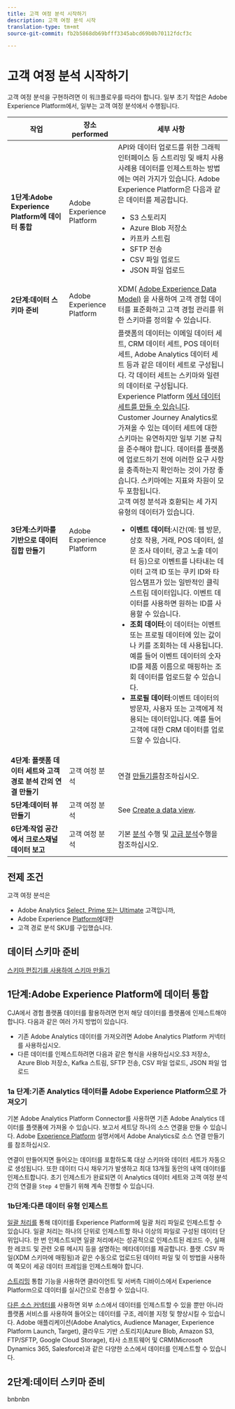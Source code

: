 ```yaml
---
title: 고객 여정 분석 시작하기
description: 고객 여정 분석 시작
translation-type: tm+mt
source-git-commit: fb2b5868db69bfff3345abcd69b0b70112fdcf3c

---
```



# 고객 여정 분석 시작하기

고객 여정 분석을 구현하려면 이 워크플로우를 따라야 합니다. 일부 초기 작업은 Adobe Experience Platform에서, 일부는 고객 여정 분석에서 수행됩니다.

| 작업 | 장소 performed | 세부 사항 |
|---|---|---|
| **1단계:Adobe Experience Platform에 데이터 통합** | Adobe Experience Platform | API와 데이터 업로드를 위한 그래픽 인터페이스 등 스트리밍 및 배치 사용 사례용 데이터를 인제스트하는 방법에는 여러 가지가 있습니다. Adobe Experience Platform은 다음과 같은 데이터를 제공합니다.<ul><li>S3 스토리지</li><li>Azure Blob 저장소</li><li>카프카 스트림</li><li>SFTP 전송</li><li>CSV 파일 업로드</li><li>JSON 파일 업로드</li></ul> |
| **2단계:데이터 스키마 준비** | Adobe Experience Platform | XDM( [Adobe Experience Data Model)](https://www.adobe.io/apis/experienceplatform/home/xdm.html) 을 사용하여 고객 경험 데이터를 표준화하고 고객 경험 관리를 위한 스키마를 정의할 수 있습니다. |
| **3단계:스키마를 기반으로 데이터 집합 만들기** | Adobe Experience Platform | 플랫폼의 데이터는 이메일 데이터 세트, CRM 데이터 세트, POS 데이터 세트, Adobe Analytics 데이터 세트 등과 같은 데이터 세트로 구성됩니다. 각 데이터 세트는 스키마와 일련의 데이터로 구성됩니다. Experience Platform [에서 데이터 세트를 만들 수 있습니다](https://www.adobe.io/apis/experienceplatform/home/tutorials/alltutorials.html#!api-specification/markdown/narrative/tutorials/creating_a_dataset_tutorial/creating_a_dataset_tutorial.md).<br>Customer Journey Analytics로 가져올 수 있는 데이터 세트에 대한 스키마는 유연하지만 일부 기본 규칙을 준수해야 합니다. 데이터를 플랫폼에 업로드하기 전에 이러한 요구 사항을 충족하는지 확인하는 것이 가장 좋습니다. 스키마에는 지표와 차원이 모두 포함됩니다.<br>고객 여정 분석과 호환되는 세 가지 유형의 데이터가 있습니다.<ul><li>**이벤트 데이터**:시간(예: 웹 방문, 상호 작용, 거래, POS 데이터, 설문 조사 데이터, 광고 노출 데이터 등)으로 이벤트를 나타내는 데이터 고객 ID 또는 쿠키 ID와 타임스탬프가 있는 일반적인 클릭스트림 데이터입니다. 이벤트 데이터를 사용하면 원하는 ID를 사용할 수 있습니다.</li><li>**조회 데이터**:이 데이터는 이벤트 또는 프로필 데이터에 있는 값이나 키를 조회하는 데 사용됩니다. 예를 들어 이벤트 데이터의 숫자 ID를 제품 이름으로 매핑하는 조회 데이터를 업로드할 수 있습니다.</li><li>**프로필 데이터**:이벤트 데이터의 방문자, 사용자 또는 고객에게 적용되는 데이터입니다. 예를 들어 고객에 대한 CRM 데이터를 업로드할 수 있습니다.</li></ul> |
| **4단계: 플랫폼 데이터 세트와 고객 경로 분석 간의 연결 만들기** | 고객 여정 분석 | 연결 [만들기를](/help/connections/create-connection.md)참조하십시오. |
| **5단계:데이터 뷰 만들기** | 고객 여정 분석 | See [Create a data view](/help/data-views/create-dataview.md). |
| **6단계:작업 공간에서 크로스채널 데이터 보고** | 고객 여정 분석 | 기본 [분석](/help/projects/perform-basic-analysis.md) 수행 및 [고급 분석](/help/projects/perform-adv-analysis.md)수행을 참조하십시오. |

## 전제 조건

고객 여정 분석은

* Adobe Analytics [Select, Prime 또는 Ultimate](https://www.adobe.com/analytics/compare-adobe-analytics-packages.html) 고객입니까,
* Adobe Experience [Platform에](https://www.adobe.com/experience-platform.html)대한
* 고객 경로 분석 SKU를 구입했습니다.

## 데이터 스키마 준비

[스키마 편집기를 사용하여 스키마 만들기](https://www.adobe.io/apis/experienceplatform/home/tutorials/alltutorials.html#!api-specification/markdown/narrative/tutorials/schema_editor_tutorial/schema_editor_tutorial.md)

## 1단계:Adobe Experience Platform에 데이터 통합

CJA에서 경험 플랫폼 데이터를 활용하려면 먼저 해당 데이터를 플랫폼에 인제스트해야 합니다. 다음과 같은 여러 가지 방법이 있습니다.

* 기존 Adobe Analytics 데이터를 가져오려면 Adobe Analytics Platform 커넥터를 사용하십시오.
* 다른 데이터를 인제스트하려면 다음과 같은 형식을 사용하십시오.S3 저장소, Azure Blob 저장소, Kafka 스트림, SFTP 전송, CSV 파일 업로드, JSON 파일 업로드

### 1a 단계:기존 Analytics 데이터를 Adobe Experience Platform으로 가져오기

기본 Adobe Analytics Platform Connector를 사용하면 기존 Adobe Analytics 데이터를 플랫폼에 가져올 수 있습니다. 보고서 세트당 하나의 소스 연결을 만들 수 있습니다. Adobe [Experience Platform](https://www.adobe.io/apis/experienceplatform/home/tutorials/alltutorials.html#!api-specification/markdown/narrative/tutorials/sources_tutorial/adobe-analytics-ui-tutorial.md) 설명서에서 Adobe Analytics로 소스 연결 만들기를 참조하십시오.

연결이 만들어지면 들어오는 데이터를 포함하도록 대상 스키마와 데이터 세트가 자동으로 생성됩니다. 또한 데이터 다시 채우기가 발생하고 최대 13개월 동안의 내역 데이터를 인제스트합니다. 초기 인제스트가 완료되면 이 Analytics 데이터 세트와 고객 여정 분석 간의 연결을 `Step 4` 만들기 위해 계속 진행할 수 있습니다.

### 1b단계:다른 데이터 유형 인제스트

[일괄 처리를](https://www.adobe.io/apis/experienceplatform/home/data-ingestion/data-ingestion-services.html#!api-specification/markdown/narrative/technical_overview/ingest_architectural_overview/ingest_architectural_overview.md) 통해 데이터를 Experience Platform에 일괄 처리 파일로 인제스트할 수 있습니다. 일괄 처리는 하나의 단위로 인제스트할 하나 이상의 파일로 구성된 데이터 단위입니다. 한 번 인제스트되면 일괄 처리에서는 성공적으로 인제스트된 레코드 수, 실패한 레코드 및 관련 오류 메시지 등을 설명하는 메타데이터를 제공합니다. 플랫 .CSV 파일(XDM 스키마에 매핑됨)과 같은 수동으로 업로드된 데이터 파일 및 이 방법을 사용하여 쪽모이 세공 데이터 프레임을 인제스트해야 합니다.

[스트리밍](https://www.adobe.io/apis/experienceplatform/home/data-ingestion/data-ingestion-services.html#!api-specification/markdown/narrative/technical_overview/streaming_ingest/streaming_ingest_overview.md) 통합 기능을 사용하면 클라이언트 및 서버측 디바이스에서 Experience Platform으로 데이터를 실시간으로 전송할 수 있습니다.

[다른 소스 커넥터를](https://www.adobe.io/apis/experienceplatform/home/data-ingestion/data-ingestion-services.html#!api-specification/markdown/narrative/technical_overview/acp_connectors_overview/acp-connectors-overview.md) 사용하면 외부 소스에서 데이터를 인제스트할 수 있을 뿐만 아니라 플랫폼 서비스를 사용하여 들어오는 데이터를 구조, 레이블 지정 및 향상시킬 수 있습니다. Adobe 애플리케이션(Adobe Analytics, Audience Manager, Experience Platform Launch, Target), 클라우드 기반 스토리지(Azure Blob, Amazon S3, FTP/SFTP, Google Cloud Storage), 타사 소프트웨어 및 CRM(Microsoft Dynamics 365, Salesforce)과 같은 다양한 소스에서 데이터를 인제스트할 수 있습니다.

## 2단계:데이터 스키마 준비

bnbnbn
